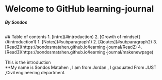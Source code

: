# Welcome to GitHub learning-journal
***By Sondos*** <br/>

<br/>
 ## Table of contents
1. [intro](#introduction)
2. [Growth of mindset](#introduction1)
    1. [Notes](#subparagraph1)
    2. [Qoutes](#subparagraph2)
3. [Read2](https://sondosmatahen.github.io/learning-journal/Read2)
4. [Read3](https://sondosmatahen.github.io/learning-journal/makenewpage)
<br/>
<br/>
This is the introduction<a name="introduction"></a> 
<br/>
**My name is Sondos Matahen , I am from Jordan , I graduated From JUST ,Civil engineering department.



